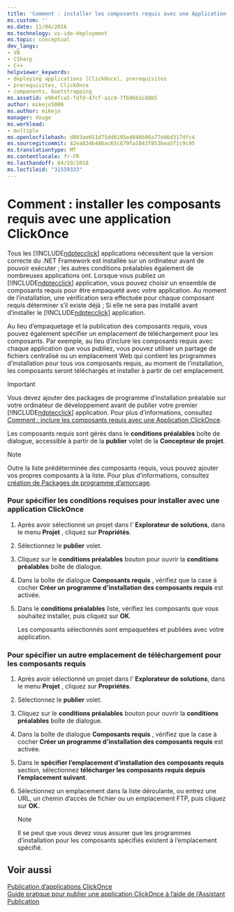```yaml
---
title: 'Comment : installer les composants requis avec une Application ClickOnce | Documents Microsoft'
ms.custom: ''
ms.date: 11/04/2016
ms.technology: vs-ide-deployment
ms.topic: conceptual
dev_langs:
- VB
- CSharp
- C++
helpviewer_keywords:
- deploying applications [ClickOnce], prerequisites
- prerequisites, ClickOnce
- components, bootstrapping
ms.assetid: e964fca5-fdfd-47cf-a1c9-7fb96b1c88b5
author: mikejo5000
ms.author: mikejo
manager: douge
ms.workload:
- multiple
ms.openlocfilehash: d803ae651d75dd6195e4046b86a77d46d3174fc4
ms.sourcegitcommit: 42ea834b446ac65c679fa1043f853bea5f1c9c95
ms.translationtype: MT
ms.contentlocale: fr-FR
ms.lasthandoff: 04/19/2018
ms.locfileid: "31559333"
---
```

# <a name="how-to-install-prerequisites-with-a-clickonce-application"></a>Comment : installer les composants requis avec une application ClickOnce
Tous les [!INCLUDE[ndptecclick](../deployment/includes/ndptecclick_md.md)] applications nécessitent que la version correcte du .NET Framework est installée sur un ordinateur avant de pouvoir exécuter ; les autres conditions préalables également de nombreuses applications ont. Lorsque vous publiez un [!INCLUDE[ndptecclick](../deployment/includes/ndptecclick_md.md)] application, vous pouvez choisir un ensemble de composants requis pour être empaqueté avec votre application. Au moment de l’installation, une vérification sera effectuée pour chaque composant requis déterminer s’il existe déjà ; Si elle ne sera pas installé avant d’installer le [!INCLUDE[ndptecclick](../deployment/includes/ndptecclick_md.md)] application.  
  
 Au lieu d’empaquetage et la publication des composants requis, vous pouvez également spécifier un emplacement de téléchargement pour les composants. Par exemple, au lieu d’inclure les composants requis avec chaque application que vous publiez, vous pouvez utiliser un partage de fichiers centralisé ou un emplacement Web qui contient les programmes d’installation pour tous vos composants requis, au moment de l’installation, les composants seront téléchargés et installer à partir de cet emplacement.  
  
> [!IMPORTANT]
>  Vous devez ajouter des packages de programme d’installation préalable sur votre ordinateur de développement avant de publier votre premier [!INCLUDE[ndptecclick](../deployment/includes/ndptecclick_md.md)] application. Pour plus d’informations, consultez [Comment : inclure les composants requis avec une Application ClickOnce](../deployment/how-to-include-prerequisites-with-a-clickonce-application.md).  
  
 Les composants requis sont gérés dans le **conditions préalables** boîte de dialogue, accessible à partir de la **publier** volet de la **Concepteur de projet**.  
  
> [!NOTE]
>  Outre la liste prédéterminée des composants requis, vous pouvez ajouter vos propres composants à la liste. Pour plus d’informations, consultez [création de Packages de programme d’amorçage](../deployment/creating-bootstrapper-packages.md).  
  
### <a name="to-specify-prerequisites-to-install-with-a-clickonce-application"></a>Pour spécifier les conditions requises pour installer avec une application ClickOnce  
  
1.  Après avoir sélectionné un projet dans l’ **Explorateur de solutions**, dans le menu **Projet** , cliquez sur **Propriétés**.  
  
2.  Sélectionnez le **publier** volet.  
  
3.  Cliquez sur le **conditions préalables** bouton pour ouvrir la **conditions préalables** boîte de dialogue.  
  
4.  Dans la boîte de dialogue **Composants requis** , vérifiez que la case à cocher **Créer un programme d'installation des composants requis** est activée.  
  
5.  Dans le **conditions préalables** liste, vérifiez les composants que vous souhaitez installer, puis cliquez sur **OK**.  
  
     Les composants sélectionnés sont empaquetées et publiées avec votre application.  
  
### <a name="to-specify-a-different-download-location-for-prerequisites"></a>Pour spécifier un autre emplacement de téléchargement pour les composants requis  
  
1.  Après avoir sélectionné un projet dans l’ **Explorateur de solutions**, dans le menu **Projet** , cliquez sur **Propriétés**.  
  
2.  Sélectionnez le **publier** volet.  
  
3.  Cliquez sur le **conditions préalables** bouton pour ouvrir la **conditions préalables** boîte de dialogue.  
  
4.  Dans la boîte de dialogue **Composants requis** , vérifiez que la case à cocher **Créer un programme d'installation des composants requis** est activée.  
  
5.  Dans le **spécifier l’emplacement d’installation des composants requis** section, sélectionnez **télécharger les composants requis depuis l’emplacement suivant**.  
  
6.  Sélectionnez un emplacement dans la liste déroulante, ou entrez une URL, un chemin d’accès de fichier ou un emplacement FTP, puis cliquez sur **OK.**  
  
    > [!NOTE]
    >  Il se peut que vous devez vous assurer que les programmes d’installation pour les composants spécifiés existent à l’emplacement spécifié.  
  
## <a name="see-also"></a>Voir aussi  
 [Publication d’applications ClickOnce](../deployment/publishing-clickonce-applications.md)   
 [Guide pratique pour publier une application ClickOnce à l’aide de l’Assistant Publication](../deployment/how-to-publish-a-clickonce-application-using-the-publish-wizard.md)
